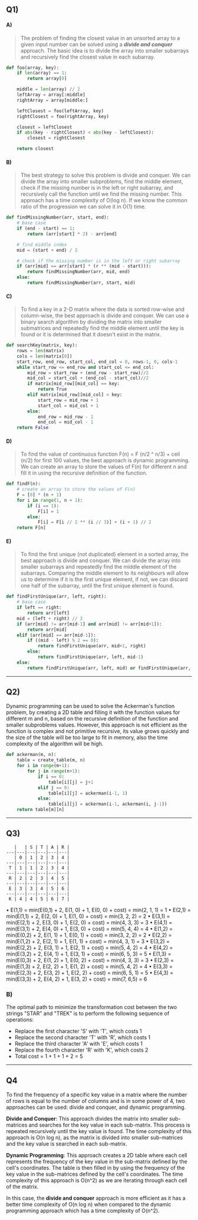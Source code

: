 ## Q1)

#### A)

> The problem of finding the closest value in an unsorted array to a given input number can be solved using a _**divide and conquer**_ approach. The basic idea is to divide the array into smaller subarrays and recursively find the closest value in each subarray.

```python
def foo(array, key):
    if len(array) == 1:
        return array[0]

    middle = len(array) // 2
    leftArray = array[:middle]
    rightArray = array[middle:]

    leftClosest = foo(leftArray, key)
    rightClosest = foo(rightArray, key)

    closest = leftClosest
    if abs(key - rightClosest) < abs(key - leftClosest):
        closest = rightClosest

    return closest
```

#### B)

> The best strategy to solve this problem is divide and conquer. We can divide the array into smaller subproblems, find the middle element, check if the missing number is in the left or right subarray, and recursively call the function until we find the missing number. This approach has a time complexity of O(log n). If we know the common ratio of the progression we can solve it in O(1) time.

```python
def findMissingNumber(arr, start, end):
    # base case
    if (end - start) == 1:
        return (arr[start] * 2) - arr[end]

    # find middle index
    mid = (start + end) / 2

    # check if the missing number is in the left or right subarray
    if (arr[mid] == arr[start] * (r ** (mid - start))):
        return findMissingNumber(arr, mid, end)
    else:
        return findMissingNumber(arr, start, mid)

```

#### C)

> To find a key in a 2-D matrix where the data is sorted row-wise and column-wise, the best approach is divide and conquer. We can use a binary search algorithm by dividing the matrix into smaller submatrices and repeatedly find the middle element until the key is found or it is determined that it doesn't exist in the matrix.

```python
def searchKey(matrix, key):
    rows = len(matrix)
    cols = len(matrix[0])
    start_row, end_row, start_col, end_col = 0, rows-1, 0, cols-1
    while start_row <= end_row and start_col <= end_col:
        mid_row = start_row + (end_row - start_row)//2
        mid_col = start_col + (end_col - start_col)//2
        if matrix[mid_row][mid_col] == key:
            return True
        elif matrix[mid_row][mid_col] < key:
            start_row = mid_row + 1
            start_col = mid_col + 1
        else:
            end_row = mid_row - 1
            end_col = mid_col - 1
    return False

```

#### D)

> To find the value of continuous function F(n) = F (n/2 ^ n/3) + ceil (n/2) for first 100 values, the best approach is dynamic programming. We can create an array to store the values of F(n) for different n and fill it in using the recursive definition of the function.

```python
def findF(n):
    # create an array to store the values of F(n)
    F = [0] * (n + 1)
    for i in range(1, n + 1):
        if (i == 1):
            F[i] = 1
        else:
            F[i] = F[i // 2 ** (i // 3)] + (i + 1) // 2
    return F[n]

```

#### E)

> To find the first unique (not duplicated) element in a sorted array, the best approach is divide and conquer. We can divide the array into smaller subarrays and repeatedly find the middle element of the subarrays. Comparing the middle element to its neighbours will allow us to determine if it is the first unique element, if not, we can discard one half of the subarray, until the first unique element is found.

```python
def findFirstUnique(arr, left, right):
    # base case
    if left == right:
        return arr[left]
    mid = (left + right) // 2
    if (arr[mid] != arr[mid-1] and arr[mid] != arr[mid+1]):
        return arr[mid]
    elif (arr[mid] == arr[mid-1]):
        if ((mid - left) % 2 == 0):
            return findFirstUnique(arr, mid+1, right)
        else:
            return findFirstUnique(arr, left, mid-1)
    else:
        return findFirstUnique(arr, left, mid) or findFirstUnique(arr, mid+1, right)

```

---

## Q2)

Dynamic programming can be used to solve the Ackerman's function problem, by creating a 2D table and filling it with the function values for different m and n, based on the recursive definition of the function and smaller subproblems values. However, this approach is not efficient as the function is complex and not primitive recursive, its value grows quickly and the size of the table will be too large to fit in memory, also the time complexity of the algorithm will be high.

```python
def ackerman(m, n):
    table = create_table(m, n)
    for i in range(m+1):
        for j in range(n+1):
            if i == 0:
                table[i][j] = j+1
            elif j == 0:
                table[i][j] = ackerman(i-1, 1)
            else:
                table[i][j] = ackerman(i-1, ackerman(i, j-1))
    return table[m][n]
```

---

## Q3)

```
   |   | S | T | A | R |
---|---|---|---|---|---|
   | 0 | 1 | 2 | 3 | 4 |
---|---|---|---|---|---|
 T | 1 | 1 | 2 | 3 | 4 |
---|---|---|---|---|---|
 R | 2 | 2 | 3 | 4 | 5 |
---|---|---|---|---|---|
 E | 3 | 3 | 4 | 5 | 6 |
---|---|---|---|---|---|
 K | 4 | 4 | 5 | 6 | 7 |
```

• E(1,1) = min(E(0,1) + 2, E(1, 0) + 1, E(0, 0) + cost) = min(2, 1, 1) = 1
• E(2,1) = min(E(1,1) + 2, E(2, 0) + 1, E(1, 0) + cost) = min(3, 2, 2) = 2
• E(3,1) = min(E(2,1) + 2, E(3, 0) + 1, E(2, 0) + cost) = min(4, 3, 3) = 3
• E(4,1) = min(E(3,1) + 2, E(4, 0) + 1, E(3, 0) + cost) = min(5, 4, 4) = 4
• E(1,2) = min(E(0,2) + 2, E(1, 1) + 1, E(0, 1) + cost) = min(3, 2, 2) = 2
• E(2,2) = min(E(1,2) + 2, E(2, 1) + 1, E(1, 1) + cost) = min(4, 3, 1) = 3
• E(3,2) = min(E(2,2) + 2, E(3, 1) + 1, E(2, 1) + cost) = min(5, 4, 2) = 4
• E(4,2) = min(E(3,2) + 2, E(4, 1) + 1, E(3, 1) + cost) = min(6, 5, 3) = 5
• E(1,3) = min(E(0,3) + 2, E(1, 2) + 1, E(0, 2) + cost) = min(4, 3, 3) = 3
• E(2,3) = min(E(1,3) + 2, E(2, 2) + 1, E(1, 2) + cost) = min(5, 4, 2) = 4
• E(3,3) = min(E(2,3) + 2, E(3, 2) + 1, E(2, 2) + cost) = min(6, 5, 1) = 5
• E(4,3) = min(E(3,3) + 2, E(4, 2) + 1, E(3, 2) + cost) = min(7, 6,5) = 6

### B)

The optimal path to minimize the transformation cost between the two strings "STAR" and "TREK" is to perform the following sequence of operations:

- Replace the first character 'S' with 'T', which costs 1
- Replace the second character 'T' with 'R', which costs 1
- Replace the third character 'A' with 'E', which costs 1
- Replace the fourth character 'R' with 'K', which costs 2
- Total cost = 1 + 1 + 1 + 2 = 5

---

## Q4

To find the frequency of a specific key value in a matrix where the number of rows is equal to the number of columns and is in some power of 4, two approaches can be used: divide and conquer, and dynamic programming.

**Divide and Conquer**: This approach divides the matrix into smaller sub-matrices and searches for the key value in each sub-matrix. This process is repeated recursively until the key value is found. The time complexity of this approach is O(n log n), as the matrix is divided into smaller sub-matrices and the key value is searched in each sub-matrix.

**Dynamic Programming**: This approach creates a 2D table where each cell represents the frequency of the key value in the sub-matrix defined by the cell's coordinates. The table is then filled in by using the frequency of the key value in the sub-matrices defined by the cell's coordinates. The time complexity of this approach is O(n^2) as we are iterating through each cell of the matrix.

In this case, the **divide and conquer** approach is more efficient as it has a better time complexity of O(n log n) when compared to the dynamic programming approach which has a time complexity of O(n^2).
